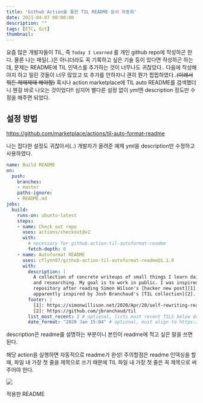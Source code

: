 ```yaml
---
title: 'Github Action을 통한 TIL README 문서 자동화'
date: 2021-04-07 00:00:00
description: ""
tags: [ETC, Git]
thumbnail: 
---  
```


요즘 많은 개발자들이 TIL, 즉 `Today I Learned` 를 개인 github repo에 작성하곤 한다. 물론 나는 매일(..)은 아니더라도 꼭 기록하고 싶은 기술 등이 있다면 작성하곤 하는데, 문제는 README에 TIL 인덱스를 추가하는 것이 너무나도 귀찮았다.. 다음에 작성해야지 하고 밀린 것들이 너무 많았고 또 추가를 안하자니 괜히 뭔가 찝찝하였다..~~(이래서 뭐든 제때제때 해야함)~~ 혹시나 action marketplace에 TIL auto README를 검색했더니 웬걸 바로 나오는 것이었다!! 
심지어 별다른 설정 없이 yml엔 description 정도만 수정을 해주면 되었다.

## 설정 방법

https://github.com/marketplace/actions/til-auto-format-readme

나는 잡다한 설정도 귀찮아서(..) 개발자가 올려준 예제 yml을 description만 수정하고 사용하였다.

``` yml
name: Build README
on:
  push:
    branches:
    - master
    paths-ignore:
    - README.md
jobs:
  build:
    runs-on: ubuntu-latest
    steps:
    - name: Check out repo
      uses: actions/checkout@v2
      with:
        # necessary for github-action-til-autoformat-readme
        fetch-depth: 0
    - name: Autoformat README
      uses: cflynn07/github-action-til-autoformat-readme@1.1.0
      with:
        description: |
          A collection of concrete writeups of small things I learn daily while working
          and researching. My goal is to work in public. I was inspired to start this
          repository after reading Simon Wilson's [hacker new post][1], and he was
          apparently inspired by Josh Branchaud's [TIL collection][2].
        footer: |
          [1]: https://simonwillison.net/2020/Apr/20/self-rewriting-readme/
          [2]: https://github.com/jbranchaud/til
        list_most_recent: 2 # optional, lists most recent TILS below description
        date_format: "2020 Jan 15:04" # optional, must align to https://golang.org/pkg/time/#Time.Format
```

description은 readme를 설명하는 부분이니 본인이 readme에 적고 싶은 말을 쓰면 된다.

해당 action을 실행하면 자동적으로 readme가 완성!
주의할점은 readme 인덱싱을 할 때, 파일 내 가장 첫 줄을 제목으로 쓰기 때문에 TIL 파일 내 가장 첫 줄은 꼭 제목으로 써주어야 한다.

![](https://images.velog.io/images/2yeseul/post/51cd14a0-6d98-46c1-ab31-8a0b44dc6468/%E1%84%89%E1%85%B3%E1%84%8F%E1%85%B3%E1%84%85%E1%85%B5%E1%86%AB%E1%84%89%E1%85%A3%E1%86%BA%202021-04-07%20%E1%84%8B%E1%85%A9%E1%84%92%E1%85%AE%206.08.09.png)

적용한 README